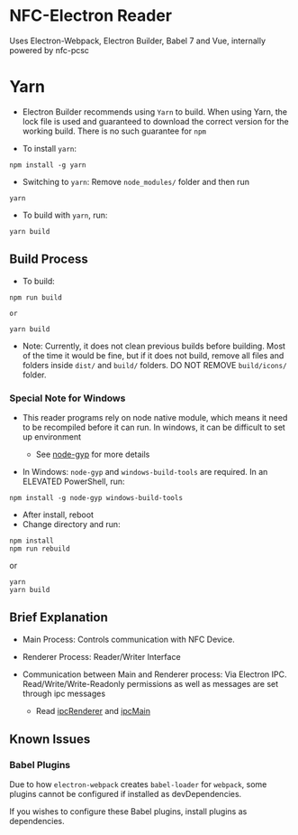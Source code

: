 # NFC-Electron Reader

Uses Electron-Webpack, Electron Builder, Babel 7 and Vue, internally powered by nfc-pcsc

# Yarn

- Electron Builder recommends using `Yarn` to build. When using Yarn, the lock file is used and guaranteed to download the correct version for the working build. There is no such guarantee for `npm`

- To install `yarn`: 

```
npm install -g yarn
```

- Switching to `yarn`: Remove `node_modules/` folder and then run 

```
yarn
```

- To build with `yarn`, run:

```
yarn build
```

## Build Process

- To build:

```
npm run build

or

yarn build
```

- Note: Currently, it does not clean previous builds before building. Most of the time it would be fine, but if it does not build, remove all files and folders inside `dist/` and `build/` folders. DO NOT REMOVE `build/icons/` folder.

### Special Note for Windows
- This reader programs rely on node native module, which means it need to be recompiled before it can run. In windows, it can be difficult to set up environment
  - See [node-gyp](https://github.com/nodejs/node-gyp) for more details

- In Windows: `node-gyp` and `windows-build-tools` are required. In an ELEVATED PowerShell, run:

```
npm install -g node-gyp windows-build-tools
```

- After install, reboot
- Change directory and run:

```
npm install
npm run rebuild
```

or 

```
yarn
yarn build
```

## Brief Explanation
- Main Process: Controls communication with NFC Device.
- Renderer Process: Reader/Writer Interface

- Communication between Main and Renderer process: Via Electron IPC. Read/Write/Write-Readonly permissions as well as messages are set through ipc messages
  - Read [ipcRenderer](https://electronjs.org/docs/api/ipc-renderer) and [ipcMain](https://electronjs.org/docs/api/ipc-main)

## Known Issues

### Babel Plugins

Due to how `electron-webpack` creates `babel-loader` for `webpack`, some plugins cannot be configured if installed as devDependencies.

If you wishes to configure these Babel plugins, install plugins as dependencies.